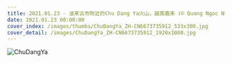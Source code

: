 ```yaml
---
title: 2021.01.23 - 波来古市附近的Chu Dang Ya火山，越南嘉来 (© Quang Ngoc Nguyen/Alamy)
date: 2021.01.23 00:00:00
cover_index: /images/thumbs/ChuDangYa_ZH-CN6673735912_533x300.jpg
cover_detail: /images/ChuDangYa_ZH-CN6673735912_1920x1080.jpg
---
```


![ChuDangYa](/images/ChuDangYa_ZH-CN6673735912_1920x1080.jpg)
